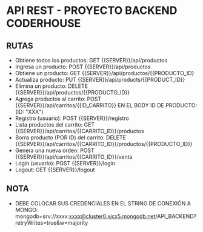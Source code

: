 # API REST - PROYECTO BACKEND CODERHOUSE

## RUTAS

- Obtiene todos los productos: GET {{SERVER}}/api/productos
- Ingresa un producto: POST {{SERVER}}/api/productos
- Obtiene un producto: GET {{SERVER}}/api/productos/{{PRODUCTO_ID}
- Actualiza producto: PUT {{SERVER}}/api/products/{{PRODUCT_ID}}
- Elimina un producto: DELETE {{SERVER}}/api/productos/{{PRODUCTO_ID}}
- Agrega productos al carrito: POST {{SERVER}}/api/carritos/{{ID_CARRITO}} EN EL BODY ID DE PRODUCTO:(ID: "XXX")
- Registro (usuario): POST {{SERVER}}/registro
- Lista productos del carrito: GET {{SERVER}}/api/carritos/{{CARRITO_ID}}/productos
- Borra producto (POR ID) del carrito: DELETE {{SERVER}}/api/carritos/{{CARRITO_ID}}/productos/{{PRODUCTO_ID}}
- Genera una nueva orden: POST {{SERVER}}/api/carritos/{{CARRITO_ID}}/venta
- Login (usuario): POST {{SERVER}}/login
- Logout: GET {{SERVER}}/logout

## NOTA

- DEBE COLOCAR SUS CREDENCIALES EN EL STRING DE CONEXIÓN A MONGO: mongodb+srv://xxxx:xxxx@cluster0.xjcx5.mongodb.net/API_BACKEND?retryWrites=true&w=majority
